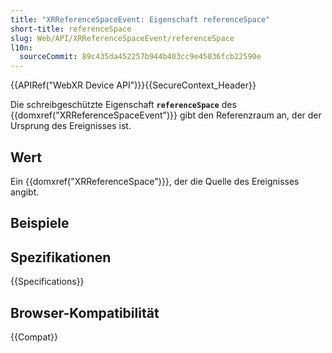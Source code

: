 ```yaml
---
title: "XRReferenceSpaceEvent: Eigenschaft referenceSpace"
short-title: referenceSpace
slug: Web/API/XRReferenceSpaceEvent/referenceSpace
l10n:
  sourceCommit: 89c435da452257b944b403cc9e45036fcb22590e
---
```


{{APIRef("WebXR Device API")}}{{SecureContext_Header}}

Die schreibgeschützte Eigenschaft **`referenceSpace`** des {{domxref("XRReferenceSpaceEvent")}} gibt den Referenzraum an, der der Ursprung des Ereignisses ist.

## Wert

Ein {{domxref("XRReferenceSpace")}}, der die Quelle des Ereignisses angibt.

## Beispiele

## Spezifikationen

{{Specifications}}

## Browser-Kompatibilität

{{Compat}}
